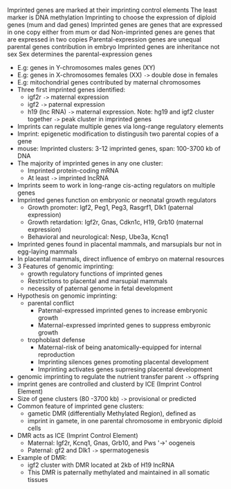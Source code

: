 Imprinted genes are marked at their imprinting control elements
The least marker is DNA methylation
Imprinting to choose the expression of diploid genes (mum and dad genes)
Imprinted genes are genes that are expressed in one copy either from mum or dad
Non-imprinted genes are genes that are expressed in two copies
Parental-expression genes are unequal parental genes contribution in embryo
Imprinted genes are inheritance not sex
Sex determines the parental-expression genes
- E.g: genes in Y-chromosomes males genes (XY) 
- E.g: genes in X-chromosomes females (XX) `->` double dose in females
- E.g: mitochondrial genes contributed by maternal chromosomes
- Three first imprinted genes identified:
    * igf2r `->` maternal expression
    * igf2 `->` paternal expression
    * h19 (lnc RNA) `->` maternal expression. 
    Note: hg19 and igf2 cluster together `->` peak cluster in imprinted genes
- Imprints can regulate multiple genes via long-range regulatory elements
- Imprint: epigenetic modification to distingusih two parental copies of a gene
- mouse: Imprinted clusters: 3-12 imprinted genes, span: 100-3700 kb of DNA
- The majority of imprinted genes in any one cluster:
    - Imprinted protein-coding mRNA
    - At least `->` imprinted lncRNA
- Imprints seem to work in long-range cis-acting regulators on multiple genes
- Imprinted genes function on embryonic or neonatal growth regulators
    * Growth promoter: Igf2, Peg1, Peg3, Rasgrf1, Dlk1  (paternal expression)
    * Growth retardation: Igf2r, Gnas, Cdkn1c, H19, Grb10 (maternal expression)
    * Behavioral and neurological: Nesp, Ube3a, Kcnq1
- Imprinted genes found in placental mammals, and marsupials 
bur not in egg-laying mammals
- In placental mammals, direct influence of embryo on maternal resources
- 3 Features of genomic imprinting:
    * growth regulatory functions of imprinted genes
    * Restrictions to placental and marsupial mammals
    * necessity of paternal genome in fetal development
- Hypothesis on genomic imprinting:
    * parental conflict
        - Paternal-expressed imprinted genes to increase embryonic growth
        - Maternal-expressed imprinted genes to suppress embyronic growth
    * trophoblast defense
        - Maternal-risk of being anatomically-equipped for internal reproduction
        - Imprinting silences genes promoting placental development
        - Imprinting activates genes suprresing placental development
- genomic imprinting to regulate the nutrient transfer parent `->` offspring
- imprint genes are controlled and clusterd by ICE (Imprint Control Element)
- Size of gene clusters (80 -3700 kb) `->` provisional or predicted
- Common feature of imprinted gene clusters:
    * gametic DMR (differentially Methylated Region), defined as
    * imprint in gamete, in one parental chromosome in embryonic diploid cells 
- DMR acts as ICE (Imprint Control Element)
    * Maternal: Igf2r, Kcnq1, Gnas, Grb10, and Pws '->' oogeneis
    * Paternal: gf2 and Dlk1 `->` spermatogenesis
- Example of DMR:
    * igf2 cluster with DMR located at 2kb of H19 lncRNA
    * This DMR is paternally methylated and maintained in all somatic tissues


